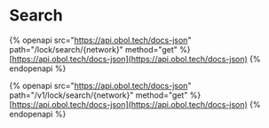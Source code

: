 # Search

{% openapi src="https://api.obol.tech/docs-json" path="/lock/search/{network}" method="get" %}
[https://api.obol.tech/docs-json](https://api.obol.tech/docs-json)
{% endopenapi %}

{% openapi src="https://api.obol.tech/docs-json" path="/v1/lock/search/{network}" method="get" %}
[https://api.obol.tech/docs-json](https://api.obol.tech/docs-json)
{% endopenapi %}
